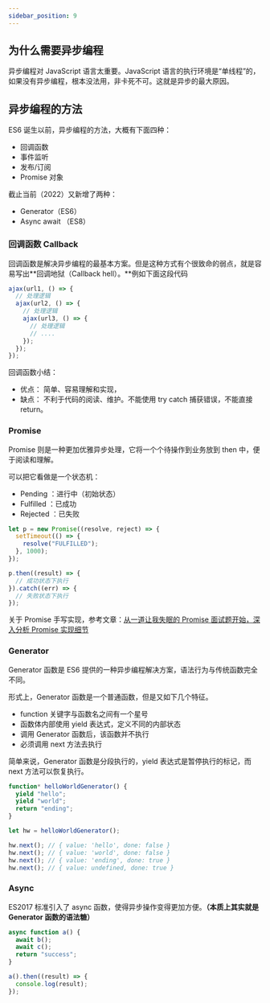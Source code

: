 ```yaml
---
sidebar_position: 9
---
```


## 为什么需要异步编程

异步编程对 JavaScript 语言太重要。JavaScript 语言的执行环境是“单线程”的，如果没有异步编程，根本没法用，非卡死不可。这就是异步的最大原因。

## 异步编程的方法

ES6 诞生以前，异步编程的方法，大概有下面四种：

- 回调函数
- 事件监听
- 发布/订阅
- Promise 对象

截止当前（2022）又新增了两种：

- Generator（ES6）
- Async await （ES8）

### 回调函数 Callback

回调函数是解决异步编程的最基本方案。但是这种方式有个很致命的弱点，就是容易写出**回调地狱（Callback hell）。**例如下面这段代码

```js
ajax(url1, () => {
  // 处理逻辑
  ajax(url2, () => {
    // 处理逻辑
    ajax(url3, () => {
      // 处理逻辑
      // ....
    });
  });
});
```

回调函数小结：

- 优点： 简单、容易理解和实现，
- 缺点： 不利于代码的阅读、维护。不能使用 try catch 捕获错误，不能直接 return。

### Promise

Promise 则是一种更加优雅异步处理，它将一个个待操作到业务放到 then 中，便于阅读和理解。

可以把它看做是一个状态机：

- Pending ：进行中（初始状态）
- Fulfilled ：已成功
- Rejected ：已失败

```js
let p = new Promise((resolve, reject) => {
  setTimeout(() => {
    resolve("FULFILLED");
  }, 1000);
});

p.then((result) => {
  // 成功状态下执行
}).catch((err) => {
  // 失败状态下执行
});
```

关于 Promise 手写实现，参考文章：[从一道让我失眠的 Promise 面试题开始，深入分析 Promise 实现细节](https://juejin.cn/post/6945319439772434469#heading-5)

### Generator

Generator 函数是 ES6 提供的一种异步编程解决方案，语法行为与传统函数完全不同。

形式上，Generator 函数是一个普通函数，但是又如下几个特征。

- function 关键字与函数名之间有一个星号
- 函数体内部使用 yield 表达式，定义不同的内部状态
- 调用 Generator 函数后，该函数并不执行
- 必须调用 next 方法去执行

简单来说，Generator 函数是分段执行的，yield 表达式是暂停执行的标记，而 next 方法可以恢复执行。

```js
function* helloWorldGenerator() {
  yield "hello";
  yield "world";
  return "ending";
}

let hw = helloWorldGenerator();

hw.next(); // { value: 'hello', done: false }
hw.next(); // { value: 'world', done: false }
hw.next(); // { value: 'ending', done: true }
hw.next(); // { value: undefined, done: true }
```

### Async

ES2017 标准引入了 async 函数，使得异步操作变得更加方便。**（本质上其实就是 Generator 函数的语法糖）**

```js
async function a() {
  await b();
  await c();
  return "success";
}

a().then((result) => {
  console.log(result);
});
```
